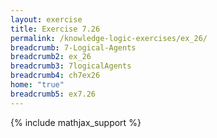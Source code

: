 ```yaml
---
layout: exercise
title: Exercise 7.26
permalink: /knowledge-logic-exercises/ex_26/
breadcrumb: 7-Logical-Agents
breadcrumb2: ex_26
breadcrumb3: 7logicalAgents
breadcrumb4: ch7ex26
home: "true"
breadcrumb5: ex7.26
---
```


{% include mathjax_support %}


